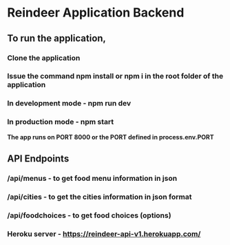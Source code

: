 # Reindeer Application Backend

## To run the application, 
### Clone the application
### Issue the command npm install or npm i in the root folder of the application
### In development mode - npm run dev
### In production mode - npm start
__The app runs on PORT 8000 or the PORT defined in process.env.PORT__ 

## API Endpoints
### /api/menus - to get food menu information in json

### /api/cities - to get the cities information in json format

### /api/foodchoices - to get food choices (options)

### Heroku server - https://reindeer-api-v1.herokuapp.com/<endpoint>